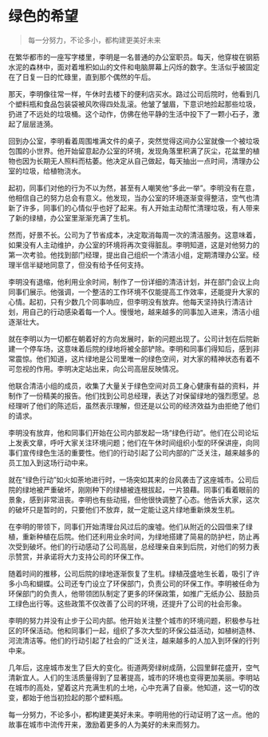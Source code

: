 # 绿色的希望
> 每一分努力，不论多小，都构建更美好未来

在繁华都市的一座写字楼里，李明是一名普通的办公室职员。每天，他穿梭在钢筋水泥的森林中，面对着堆积如山的文件和电脑屏幕上闪烁的数字。生活似乎被固定在了日复一日的忙碌里，直到那个偶然的午后。

那天，李明像往常一样，午休时去楼下的便利店买水。路过公司后院时，他看到几个塑料瓶和食品包装袋被风吹得四处乱滚。他皱了皱眉，下意识地捡起那些垃圾，扔进了不远处的垃圾桶。这个动作，仿佛在他平静的生活中投下了一颗小石子，激起了层层涟漪。

回到办公室，李明看着周围堆满文件的桌子，突然觉得这间办公室就像一个被垃圾包围的小世界。他开始留意起办公室的环境，发现角落里积满了灰尘，花盆里的植物也因为长期无人照料而枯萎。他决定从自己做起，每天抽出一点时间，清理办公室的垃圾，给植物浇水。

起初，同事们对他的行为不以为然，甚至有人嘲笑他“多此一举”。李明没有在意，他相信自己的努力总会有意义。他发现，当办公室的环境逐渐变得整洁，空气也清新了许多，同事们的心情似乎也好了起来。有人开始主动帮忙清理垃圾，有人带来了新的绿植，办公室里渐渐充满了生机。

然而，好景不长。公司为了节省成本，决定取消每周一次的清洁服务。这意味着，如果没有人主动维护，办公室的环境将再次变得脏乱。李明知道，这是对他努力的第一次考验。他找到部门经理，提出自己组织一个清洁小组，定期清理办公室。经理半信半疑地同意了，但没有给予任何支持。

李明没有退缩，他利用业余时间，制作了一份详细的清洁计划，并在部门会议上向同事们展示。他强调，一个整洁的工作环境不仅能提高工作效率，还能提升大家的心情。起初，只有少数几个同事响应，但李明没有放弃。他每天坚持执行清洁计划，用自己的行动感染着每一个人。慢慢地，越来越多的同事加入进来，清洁小组逐渐壮大。

就在李明以为一切都在朝着好的方向发展时，新的问题出现了。公司计划在后院新建一个停车场，这意味着后院的绿地将被全部铲除。李明和同事们得知后，感到非常震惊。他们知道，这片绿地是公司里唯一的绿色空间，对大家的精神状态有着不可忽视的作用。李明决定站出来，向公司高层反映情况。

他联合清洁小组的成员，收集了大量关于绿色空间对员工身心健康有益的资料，并制作了一份精美的报告。他们找到公司总经理，表达了对保留绿地的强烈愿望。总经理听了他们的陈述后，虽然表示理解，但还是以公司的经济效益为由拒绝了他们的请求。

李明没有放弃，他和同事们开始在公司内部发起一场“绿色行动”。他们在公司论坛上发表文章，呼吁大家关注环境问题；他们在午休时间组织小型的环保讲座，向同事们宣传绿色生活的重要性。他们的行动引起了公司内部的广泛关注，越来越多的员工加入到这场行动中来。

就在“绿色行动”如火如荼地进行时，一场突如其来的台风袭击了这座城市。公司后院的绿地被严重破坏，刚刚种下的绿植被连根拔起，一片狼藉。同事们看着眼前的景象，感到非常沮丧。李明也有些动摇，但他很快调整了心态。他告诉大家，这次的破坏只是暂时的，只要他们不放弃，就一定能让这片绿地重新焕发生机。

在李明的带领下，同事们开始清理台风过后的废墟。他们从附近的公园借来了绿植，重新种植在后院。他们还利用业余时间，为绿地搭建了简易的防护栏，防止再次受到破坏。他们的行动感动了公司高层，总经理亲自来到后院，对他们的努力表示赞赏，并承诺将大力支持公司的环保工作。

随着时间的推移，公司后院的绿地逐渐恢复了生机。绿植茂盛地生长着，吸引了许多小鸟和蝴蝶。公司还专门设立了环保部门，负责公司的环保工作。李明被任命为环保部门的负责人，他带领团队制定了更多的环保政策，如推广无纸办公、鼓励员工绿色出行等。这些政策不仅改善了公司的环境，还提升了公司的社会形象。

李明的努力并没有止步于公司内部。他开始关注整个城市的环境问题，积极参与社区的环保活动。他和同事们一起，组织了多次大型的环保公益活动，如植树造林、河流清洁等。他们的行动引起了社会的广泛关注，越来越多的人加入到环保的行列中来。

几年后，这座城市发生了巨大的变化。街道两旁绿树成荫，公园里鲜花盛开，空气清新宜人。人们的生活质量得到了显著提高，城市的环境也变得更加美丽。李明站在城市的高处，望着这片充满生机的土地，心中充满了自豪。他知道，这一切的改变，都始于他当初捡起的那个塑料瓶。

每一分努力，不论多小，都构建更美好未来。李明用他的行动证明了这一点。他的故事在城市中流传开来，激励着更多的人为美好的未来而努力。